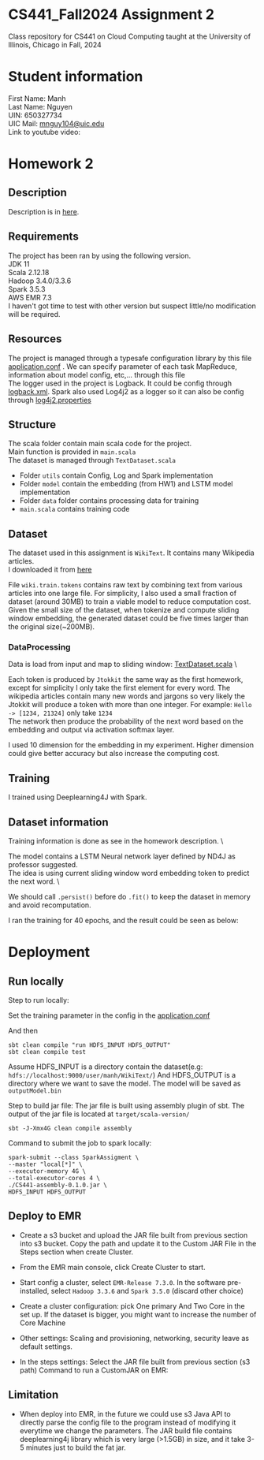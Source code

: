 # CS441_Fall2024 Assignment 2
Class repository for CS441 on Cloud Computing taught at the University of Illinois, Chicago in Fall, 2024


# Student information
First Name: Manh \
Last Name: Nguyen \
UIN: 650327734 \
UIC Mail: mnguy104@uic.edu \
Link to youtube video: 

# Homework 2
## Description
Description is in [here](./Homeworks/Homework2.md).
## Requirements
The project has been ran by using the following version. \
JDK 11 \
Scala 2.12.18 \
Hadoop 3.4.0/3.3.6 \
Spark 3.5.3 \
AWS EMR 7.3 \
I haven't got time to test with other version but suspect little/no modification will be required.

## Resources
The project is managed through a typesafe configuration library by this file [application.conf](./src/main/resources/application.conf) . We can specify parameter of each task MapReduce, information about model config, etc,... through this file \
The logger used in the project is Logback. It could be config through [logback.xml](./src/main/resources/logback.xml). Spark also used Log4j2 as a logger so it can also be config through [log4j2.properties](./src/main/resources/log4j2.properties)

## Structure

The scala folder contain main scala code for the project. \
Main function is provided in `main.scala` \
The dataset is managed through `TextDataset.scala` 
- Folder `utils` contain Config, Log and Spark implementation 
- Folder `model` contain the embedding (from HW1) and LSTM model implementation
- Folder `data` folder contains processing data for training
- `main.scala` contains training code

## Dataset

The dataset used in this assignment is `WikiText`. It contains many Wikipedia articles. \
I downloaded it from [here](https://developer.ibm.com/exchanges/data/all/wikitext-103/) 

File `wiki.train.tokens` contains raw text by combining text from various articles into one large file.
For simplicity, I also used a small fraction of dataset (around 30MB) to train a viable model to reduce computation cost. Given the small size of the dataset, when tokenize and compute sliding window embedding, the generated dataset could be five times larger than the original size(~200MB).

### DataProcessing
Data is load from input and map to sliding window: [TextDataset.scala](./src/main/scala/TextDataset.scala) \

Each token is produced by `Jtokkit` the same way as the first homework, except for simplicity I only take the first element for every word. The wikipedia articles contain many new words and jargons so very likely the Jtokkit will produce a token with more than one integer. For example:  `Hello -> [1234, 21324]` only take `1234` \
The network then produce the probability of the next word based on the embedding and output via activation softmax layer. 

I used 10 dimension for the embedding in my experiment. Higher dimension could give better accuracy but also increase the computing cost.

## Training
I trained using Deeplearning4J with Spark. 

## Dataset information
Training information is done as see in the homework description. \

The model contains a LSTM Neural network layer defined by ND4J as professor suggested. \
The idea is using current sliding window word embedding token to predict the next word. \

We should call `.persist()` before do `.fit()` to keep the dataset in memory and avoid recomputation.

I ran the training for 40 epochs, and the result could be seen as below:


# Deployment

## Run locally

Step to run locally:

Set the training parameter in the config in the [application.conf](./src/main/resources/application.conf)

And then 
```
sbt clean compile "run HDFS_INPUT HDFS_OUTPUT"
sbt clean compile test
```
Assume HDFS_INPUT is a directory contain the dataset(e.g: `hdfs://localhost:9000/user/manh/WikiText/`)
And HDFS_OUTPUT is a directory where we want to save the model. The model will be saved as `outputModel.bin`

Step to build jar file: The jar file is built using assembly plugin of sbt. The output of the jar file is located at `target/scala-version/`
```
sbt -J-Xmx4G clean compile assembly
```

Command to submit the job to spark locally: 
```
spark-submit --class SparkAssigment \
--master "local[*]" \
--executor-memory 4G \
--total-executor-cores 4 \
./CS441-assembly-0.1.0.jar \
HDFS_INPUT HDFS_OUTPUT
```

## Deploy to EMR

- Create a s3 bucket and upload the JAR file built from previous section into s3 bucket. Copy the path and update it to the Custom JAR File in the Steps section when create Cluster.


- From the EMR main console, click Create Cluster to start. 
- Start config a cluster, select `EMR-Release 7.3.0`. In the software pre-installed, select `Hadoop 3.3.6` and `Spark 3.5.0` (discard other choice) 
- Create a cluster configuration: pick One primary And Two Core in the set up. If the dataset is bigger, you might want to increase the number of Core Machine
- Other settings: Scaling and provisioning, networking, security leave as default settings.
- In the steps settings: Select the JAR file built from previous section (s3 path)
Command to run a CustomJAR on EMR:


## Limitation
- When deploy into EMR, in the future we could use s3 Java API to directly parse the config file to the program instead of modifying it everytime we change the parameters. The JAR build file contains deeplearning4j library which is very large (>1.5GB) in size, and it take 3-5 minutes just to build the fat jar.

